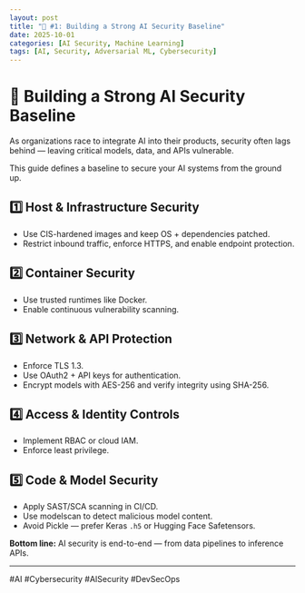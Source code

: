 ```yaml
---
layout: post
title: "🚀 #1: Building a Strong AI Security Baseline"
date: 2025-10-01
categories: [AI Security, Machine Learning]
tags: [AI, Security, Adversarial ML, Cybersecurity]
---
```


# 🚀 Building a Strong AI Security Baseline

As organizations race to integrate AI into their products, security often lags behind — leaving critical models, data, and APIs vulnerable.

This guide defines a baseline to secure your AI systems from the ground up.

## 1️⃣ Host & Infrastructure Security
- Use CIS-hardened images and keep OS + dependencies patched.
- Restrict inbound traffic, enforce HTTPS, and enable endpoint protection.

## 2️⃣ Container Security
- Use trusted runtimes like Docker.
- Enable continuous vulnerability scanning.

## 3️⃣ Network & API Protection
- Enforce TLS 1.3.
- Use OAuth2 + API keys for authentication.
- Encrypt models with AES-256 and verify integrity using SHA-256.

## 4️⃣ Access & Identity Controls
- Implement RBAC or cloud IAM.
- Enforce least privilege.

## 5️⃣ Code & Model Security
- Apply SAST/SCA scanning in CI/CD.
- Use modelscan to detect malicious model content.
- Avoid Pickle — prefer Keras `.h5` or Hugging Face Safetensors.

**Bottom line:** AI security is end-to-end — from data pipelines to inference APIs.

---
#AI #Cybersecurity #AISecurity #DevSecOps

